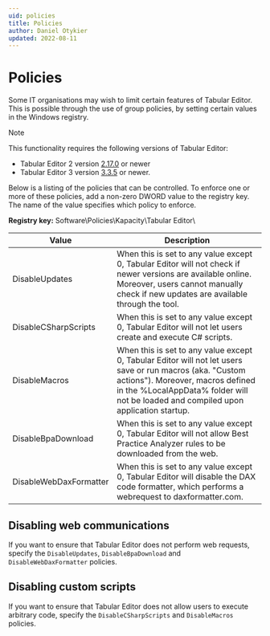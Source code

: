 ```yaml
---
uid: policies
title: Policies
author: Daniel Otykier
updated: 2022-08-11
---
```


# Policies

Some IT organisations may wish to limit certain features of Tabular Editor. This is possible through the use of group policies, by setting certain values in the Windows registry.

> [!NOTE]
> This functionality requires the following versions of Tabular Editor:
>
>   - Tabular Editor 2 version [2.17.0](https://github.com/TabularEditor/TabularEditor/releases/tag/2.17.0) or newer
>   - Tabular Editor 3 version [3.3.5](https://github.com/TabularEditor/TabularEditor3/releases/tag/3.3.5) or newer.

Below is a listing of the policies that can be controlled. To enforce one or more of these policies, add a non-zero DWORD value to the registry key. The name of the value specifies which policy to enforce.

**Registry key:** Software\Policies\Kapacity\Tabular Editor\

|Value|Description|
|--|--|
| DisableUpdates | When this is set to any value except 0, Tabular Editor will not check if newer versions are available online. Moreover, users cannot manually check if new updates are available through the tool. |
| DisableCSharpScripts | When this is set to any value except 0, Tabular Editor will not let users create and execute C# scripts. |
| DisableMacros | When this is set to any value except 0, Tabular Editor will not let users save or run macros (aka. "Custom actions"). Moreover, macros defined in the %LocalAppData% folder will not be loaded and compiled upon application startup. |
| DisableBpaDownload | When this is set to any value except 0, Tabular Editor will not allow Best Practice Analyzer rules to be downloaded from the web. |
| DisableWebDaxFormatter | When this is set to any value except 0, Tabular Editor will disable the DAX code formatter, which performs a webrequest to daxformatter.com. |

## Disabling web communications

If you want to ensure that Tabular Editor does not perform web requests, specify the `DisableUpdates`, `DisableBpaDownload` and `DisableWebDaxFormatter` policies.

## Disabling custom scripts

If you want to ensure that Tabular Editor does not allow users to execute arbitrary code, specify the `DisableCSharpScripts` and `DisableMacros` policies.
